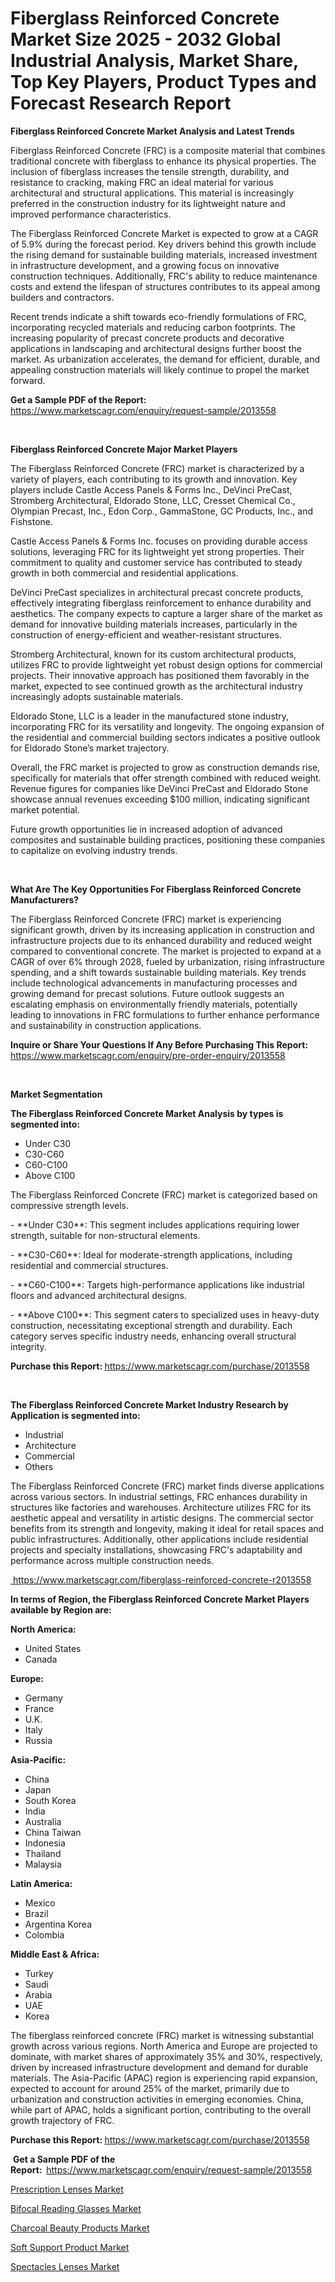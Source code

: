 <p><h1>Fiberglass Reinforced Concrete Market Size 2025 - 2032 Global Industrial Analysis, Market Share, Top Key Players, Product Types and Forecast Research Report</h1></p><p><strong>Fiberglass Reinforced Concrete Market Analysis and Latest Trends</strong></p>
<p><p>Fiberglass Reinforced Concrete (FRC) is a composite material that combines traditional concrete with fiberglass to enhance its physical properties. The inclusion of fiberglass increases the tensile strength, durability, and resistance to cracking, making FRC an ideal material for various architectural and structural applications. This material is increasingly preferred in the construction industry for its lightweight nature and improved performance characteristics.</p><p>The Fiberglass Reinforced Concrete Market is expected to grow at a CAGR of 5.9% during the forecast period. Key drivers behind this growth include the rising demand for sustainable building materials, increased investment in infrastructure development, and a growing focus on innovative construction techniques. Additionally, FRC's ability to reduce maintenance costs and extend the lifespan of structures contributes to its appeal among builders and contractors.</p><p>Recent trends indicate a shift towards eco-friendly formulations of FRC, incorporating recycled materials and reducing carbon footprints. The increasing popularity of precast concrete products and decorative applications in landscaping and architectural designs further boost the market. As urbanization accelerates, the demand for efficient, durable, and appealing construction materials will likely continue to propel the market forward.</p></p>
<p><strong>Get a Sample PDF of the Report:&nbsp;</strong> <a href="https://www.marketscagr.com/enquiry/request-sample/2013558?utm_campaign=2242&utm_medium=2&utm_source=Github&utm_content=ia&utm_term=30012025&utm_id=fiberglass-reinforced-concrete">https://www.marketscagr.com/enquiry/request-sample/2013558</a></p>
<p>&nbsp;</p>
<p><strong>Fiberglass Reinforced Concrete Major Market Players</strong></p>
<p><p>The Fiberglass Reinforced Concrete (FRC) market is characterized by a variety of players, each contributing to its growth and innovation. Key players include Castle Access Panels & Forms Inc., DeVinci PreCast, Stromberg Architectural, Eldorado Stone, LLC, Cresset Chemical Co., Olympian Precast, Inc., Edon Corp., GammaStone, GC Products, Inc., and Fishstone.</p><p>Castle Access Panels & Forms Inc. focuses on providing durable access solutions, leveraging FRC for its lightweight yet strong properties. Their commitment to quality and customer service has contributed to steady growth in both commercial and residential applications.</p><p>DeVinci PreCast specializes in architectural precast concrete products, effectively integrating fiberglass reinforcement to enhance durability and aesthetics. The company expects to capture a larger share of the market as demand for innovative building materials increases, particularly in the construction of energy-efficient and weather-resistant structures.</p><p>Stromberg Architectural, known for its custom architectural products, utilizes FRC to provide lightweight yet robust design options for commercial projects. Their innovative approach has positioned them favorably in the market, expected to see continued growth as the architectural industry increasingly adopts sustainable materials.</p><p>Eldorado Stone, LLC is a leader in the manufactured stone industry, incorporating FRC for its versatility and longevity. The ongoing expansion of the residential and commercial building sectors indicates a positive outlook for Eldorado Stone’s market trajectory.</p><p>Overall, the FRC market is projected to grow as construction demands rise, specifically for materials that offer strength combined with reduced weight. Revenue figures for companies like DeVinci PreCast and Eldorado Stone showcase annual revenues exceeding $100 million, indicating significant market potential.</p><p>Future growth opportunities lie in increased adoption of advanced composites and sustainable building practices, positioning these companies to capitalize on evolving industry trends.</p></p>
<p>&nbsp;</p>
<p><strong>What Are The Key Opportunities For Fiberglass Reinforced Concrete Manufacturers?</strong></p>
<p><p>The Fiberglass Reinforced Concrete (FRC) market is experiencing significant growth, driven by its increasing application in construction and infrastructure projects due to its enhanced durability and reduced weight compared to conventional concrete. The market is projected to expand at a CAGR of over 6% through 2028, fueled by urbanization, rising infrastructure spending, and a shift towards sustainable building materials. Key trends include technological advancements in manufacturing processes and growing demand for precast solutions. Future outlook suggests an escalating emphasis on environmentally friendly materials, potentially leading to innovations in FRC formulations to further enhance performance and sustainability in construction applications.</p></p>
<p><strong>Inquire or Share Your Questions If Any Before Purchasing This Report:</strong> <a href="https://www.marketscagr.com/enquiry/pre-order-enquiry/2013558?utm_campaign=2242&utm_medium=2&utm_source=Github&utm_content=ia&utm_term=30012025&utm_id=fiberglass-reinforced-concrete">https://www.marketscagr.com/enquiry/pre-order-enquiry/2013558</a></p>
<p>&nbsp;</p>
<p><strong>Market Segmentation</strong></p>
<p><strong>The Fiberglass Reinforced Concrete Market Analysis by types is segmented into:</strong></p>
<p><ul><li>Under C30</li><li>C30-C60</li><li>C60-C100</li><li>Above C100</li></ul></p>
<p><p>The Fiberglass Reinforced Concrete (FRC) market is categorized based on compressive strength levels. </p><p>- **Under C30**: This segment includes applications requiring lower strength, suitable for non-structural elements. </p><p>- **C30-C60**: Ideal for moderate-strength applications, including residential and commercial structures. </p><p>- **C60-C100**: Targets high-performance applications like industrial floors and advanced architectural designs. </p><p>- **Above C100**: This segment caters to specialized uses in heavy-duty construction, necessitating exceptional strength and durability. Each category serves specific industry needs, enhancing overall structural integrity.</p></p>
<p><strong>Purchase this Report:&nbsp;</strong><a href="https://www.marketscagr.com/purchase/2013558?utm_campaign=2242&utm_medium=2&utm_source=Github&utm_content=ia&utm_term=30012025&utm_id=fiberglass-reinforced-concrete">https://www.marketscagr.com/purchase/2013558</a></p>
<p>&nbsp;</p>
<p><strong>The Fiberglass Reinforced Concrete Market Industry Research by Application is segmented into:</strong></p>
<p><ul><li>Industrial</li><li>Architecture</li><li>Commercial</li><li>Others</li></ul></p>
<p><p>The Fiberglass Reinforced Concrete (FRC) market finds diverse applications across various sectors. In industrial settings, FRC enhances durability in structures like factories and warehouses. Architecture utilizes FRC for its aesthetic appeal and versatility in artistic designs. The commercial sector benefits from its strength and longevity, making it ideal for retail spaces and public infrastructures. Additionally, other applications include residential projects and specialty installations, showcasing FRC's adaptability and performance across multiple construction needs.</p></p>
<p><a href="https://www.marketscagr.com/fiberglass-reinforced-concrete-r2013558?utm_campaign=2242&utm_medium=2&utm_source=Github&utm_content=ia&utm_term=30012025&utm_id=fiberglass-reinforced-concrete">&nbsp;https://www.marketscagr.com/fiberglass-reinforced-concrete-r2013558</a></p>
<p><strong>In terms of Region, the Fiberglass Reinforced Concrete Market Players available by Region are:</strong></p>
<p>
    <p> <strong> North America: </strong>
        <ul>
            <li>United States</li>
            <li>Canada</li>
        </ul>
        </p> 
    <p> <strong> Europe: </strong>
        <ul>
            <li>Germany</li>
            <li>France</li>
            <li>U.K.</li>
            <li>Italy</li>
            <li>Russia</li>
        </ul>
        </p> 
    <p> <strong> Asia-Pacific: </strong>
        <ul>
            <li>China</li>
            <li>Japan</li>
            <li>South Korea</li>
            <li>India</li>
            <li>Australia</li>
            <li>China Taiwan</li>
            <li>Indonesia</li>
            <li>Thailand</li>
            <li>Malaysia</li>
        </ul>
        </p> 
    <p> <strong> Latin America: </strong>
        <ul>
            <li>Mexico</li>
            <li>Brazil</li>
            <li>Argentina Korea</li>
            <li>Colombia</li>
        </ul>
        </p> 
    <p> <strong> Middle East & Africa: </strong>
        <ul>
            <li>Turkey</li>
            <li>Saudi</li>
            <li>Arabia</li>
            <li>UAE</li>
            <li>Korea</li>
        </ul>
    </p>
    </p>
<p><p>The fiberglass reinforced concrete (FRC) market is witnessing substantial growth across various regions. North America and Europe are projected to dominate, with market shares of approximately 35% and 30%, respectively, driven by increased infrastructure development and demand for durable materials. The Asia-Pacific (APAC) region is experiencing rapid expansion, expected to account for around 25% of the market, primarily due to urbanization and construction activities in emerging economies. China, while part of APAC, holds a significant portion, contributing to the overall growth trajectory of FRC.</p></p>
<p><strong>Purchase this Report: </strong><a href="https://www.marketscagr.com/purchase/2013558?utm_campaign=2242&utm_medium=2&utm_source=Github&utm_content=ia&utm_term=30012025&utm_id=fiberglass-reinforced-concrete">https://www.marketscagr.com/purchase/2013558</a></p>
<p>&nbsp;<strong>Get a Sample PDF of the Report:&nbsp;&nbsp;</strong><a href="https://www.marketscagr.com/enquiry/request-sample/2013558?utm_campaign=2242&utm_medium=2&utm_source=Github&utm_content=ia&utm_term=30012025&utm_id=fiberglass-reinforced-concrete">https://www.marketscagr.com/enquiry/request-sample/2013558</a></p>
<p><strong></strong></p>
<p><p><a href="https://www.linkedin.com/pulse/growth-journey-prescription-lenses-market-uncovering-66-mwece?utm_campaign=2242&utm_medium=2&utm_source=Github&utm_content=ia&utm_term=30012025&utm_id=fiberglass-reinforced-concrete">Prescription Lenses Market</a></p><p><a href="https://www.linkedin.com/pulse/comprehensive-examination-bifocal-reading-glasses-market-oxaqe?utm_campaign=2242&utm_medium=2&utm_source=Github&utm_content=ia&utm_term=30012025&utm_id=fiberglass-reinforced-concrete">Bifocal Reading Glasses Market</a></p><p><a href="https://www.linkedin.com/pulse/charcoal-beauty-products-market-report-demographics-target-j3agc?utm_campaign=2242&utm_medium=2&utm_source=Github&utm_content=ia&utm_term=30012025&utm_id=fiberglass-reinforced-concrete">Charcoal Beauty Products Market</a></p><p><a href="https://www.linkedin.com/pulse/global-soft-support-product-market-size-growth-outlook-including-oa6he?utm_campaign=2242&utm_medium=2&utm_source=Github&utm_content=ia&utm_term=30012025&utm_id=fiberglass-reinforced-concrete">Soft Support Product Market</a></p><p><a href="https://www.linkedin.com/pulse/global-spectacles-lenses-market-trends-applications-forecast-kvfze?utm_campaign=2242&utm_medium=2&utm_source=Github&utm_content=ia&utm_term=30012025&utm_id=fiberglass-reinforced-concrete">Spectacles Lenses Market</a></p></p>